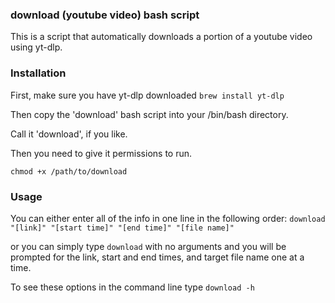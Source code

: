 ### download (youtube video) bash script

This is a script that automatically downloads a portion of a youtube video using yt-dlp.

### Installation

First, make sure you have yt-dlp downloaded
`brew install yt-dlp`

Then copy the 'download' bash script into your /bin/bash directory.

Call it 'download', if you like.

Then you need to give it permissions to run.

`chmod +x /path/to/download`

### Usage

You can either enter all of the info in one line in the following order:
`download "[link]" "[start time]" "[end time]" "[file name]"`

or you can simply type `download` with no arguments and you will be prompted for the link, start and end times, and target file name one at a time.

To see these options in the command line type `download -h`
